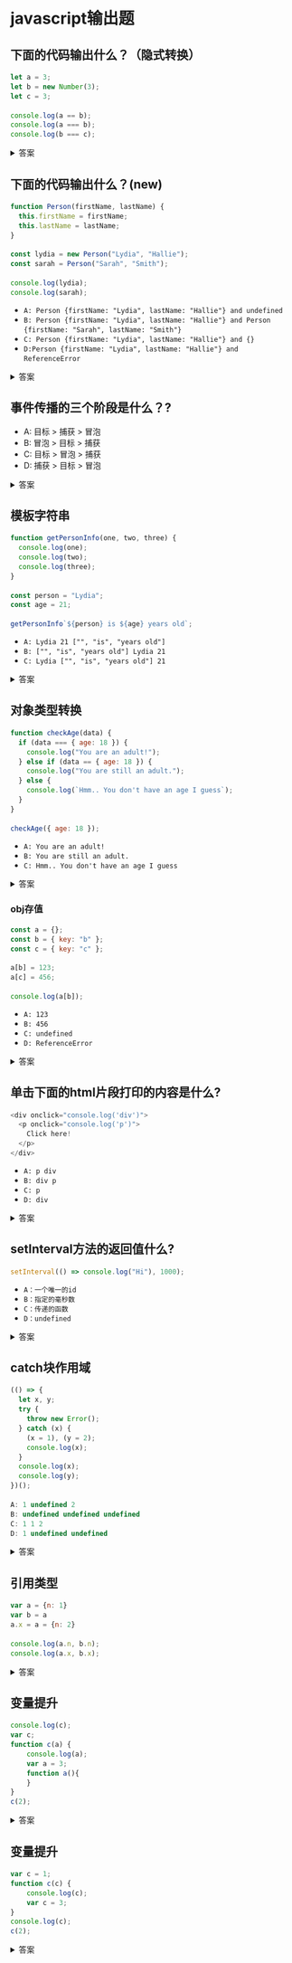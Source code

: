 # javascript输出题
## 下面的代码输出什么？（隐式转换）
```js
let a = 3;
let b = new Number(3);
let c = 3;

console.log(a == b);
console.log(a === b);
console.log(b === c);
```
<details>
<summary>答案</summary>

true
false
false

new Number（）是一个内置的函数构造函数。 虽然它看起来像一个数字，但它并不是一个真正的数字：它有一堆额外的功能，是一个对象。
当我们使用==运算符时，它只检查它是否具有相同的值。 他们都有3的值，所以它返回true。

>译者注：==会引发隐式类型转换，右侧的对象类型会自动拆箱为Number类型。

然而，当我们使用===操作符时，类型和值都需要相等，new Number()不是一个数字，是一个对象类型。两者都返回 false。

</details>

## 下面的代码输出什么？(new)
```js
function Person(firstName, lastName) {
  this.firstName = firstName;
  this.lastName = lastName;
}

const lydia = new Person("Lydia", "Hallie");
const sarah = Person("Sarah", "Smith");

console.log(lydia);
console.log(sarah);

```
- `A: Person {firstName: "Lydia", lastName: "Hallie"} and undefined`
- `B: Person {firstName: "Lydia", lastName: "Hallie"} and Person {firstName: "Sarah", lastName: "Smith"}`
- `C: Person {firstName: "Lydia", lastName: "Hallie"} and {}`
- `D:Person {firstName: "Lydia", lastName: "Hallie"} and ReferenceError`

<details>
<summary>答案</summary>

对于sarah，我们没有使用new关键字。 使用new时，它指的是我们创建的新空对象。 但是，如果你不添加new它指的是全局对象！
我们指定了this.firstName等于'Sarah和this.lastName等于Smith。 我们实际做的是定义global.firstName ='Sarah'和global.lastName ='Smith。 sarah本身的返回值是undefined。

</details>

## 事件传播的三个阶段是什么？?
- A: 目标 > 捕获 > 冒泡
- B: 冒泡 > 目标 > 捕获
- C: 目标 > 冒泡 > 捕获
- D: 捕获 > 目标 > 冒泡

<details>
<summary>答案</summary>

![avatar](./buhuo.png)

</details>


## 模板字符串
```js
function getPersonInfo(one, two, three) {
  console.log(one);
  console.log(two);
  console.log(three);
}

const person = "Lydia";
const age = 21;

getPersonInfo`${person} is ${age} years old`;
```

- `A: Lydia 21 ["", "is", "years old"]`
- `B: ["", "is", "years old"] Lydia 21`
- `C: Lydia ["", "is", "years old"] 21`

<details>
<summary>答案</summary>

答案: B

如果使用标记的模板字符串，则第一个参数的值始终是字符串值的数组。 其余参数获取传递到模板字符串中的表达式的值！

</details>

## 对象类型转换
```js
function checkAge(data) {
  if (data === { age: 18 }) {
    console.log("You are an adult!");
  } else if (data == { age: 18 }) {
    console.log("You are still an adult.");
  } else {
    console.log(`Hmm.. You don't have an age I guess`);
  }
}

checkAge({ age: 18 });
```
- `A: You are an adult!`
- `B: You are still an adult.`
- `C: Hmm.. You don't have an age I guess`

<details>
<summary>答案</summary>

答案: c

在比较相等性，**原始类型通过它们的值进行比较，而对象通过它们的引用进行比较**。JavaScript检查对象是否具有对内存中相同位置的引用。
我们作为参数传递的对象和我们用于检查相等性的对象在内存中位于不同位置，所以它们的引用是不同的。
这就是为什么{ age: 18 } === { age: 18 }和 { age: 18 } == { age: 18 } 返回 false的原因

</details>

### obj存值
```js
const a = {};
const b = { key: "b" };
const c = { key: "c" };

a[b] = 123;
a[c] = 456;

console.log(a[b]);
```

- `A: 123`
- `B: 456`
- `C: undefined`
- `D: ReferenceError`

<details>
<summary>答案</summary>

答案: B

对象键自动转换为字符串。我们试图将一个对象设置为对象a的键，其值为123。
但是，当对象自动转换为字符串化时，它变成了`[Object object]`。 所以我们在这里说的是`a["Object object"] = 123`。 然后，我们可以尝试再次做同样的事情。 c对象同样会发生隐式类型转换。那么，`a["Object object"] = 456`。
然后，我们打印`a[b]`，它实际上是`a["Object object"]`。 我们将其设置为456，因此返回456。

</details>


## 单击下面的html片段打印的内容是什么?

```js
<div onclick="console.log('div')">
  <p onclick="console.log('p')">
    Click here!
  </p>
</div>
```

- `A: p div`
- `B: div p`
- `C: p`
- `D: div`

<details>
<summary>答案</summary>

答案: A

如果我们单击p，我们会看到两个日志：p和div。在事件传播期间，有三个阶段：捕获，目标和冒泡。 默认情况下，事件处理程序在冒泡阶段执行（除非您将useCapture设置为true）。 它从最深的嵌套元素向外延伸。

</details>

## setInterval方法的返回值什么?
```js
setInterval(() => console.log("Hi"), 1000);
```

- `A：一个唯一的id`
- `B：指定的毫秒数`
- `C：传递的函数`
- `D：undefined`

<details>
<summary>答案</summary>

答案: A

它返回一个唯一的id。 此id可用于使用clearInterval()函数清除该定时器。

</details>


## catch块作用域
```js
(() => {
  let x, y;
  try {
    throw new Error();
  } catch (x) {
    (x = 1), (y = 2);
    console.log(x);
  }
  console.log(x);
  console.log(y);
})();

A: 1 undefined 2
B: undefined undefined undefined
C: 1 1 2
D: 1 undefined undefined
```

<details>
<summary>答案</summary>

答案: A
catch块接收参数x。当我们传递参数时，这与变量的x不同。这个变量x是属于catch作用域的。
之后，我们将这个块级作用域的变量设置为1，并设置变量y的值。 现在，我们打印块级作用域的变量x，它等于1。
在catch块之外，x仍然是undefined，而y是2。 当我们想在catch块之外的console.log(x)时，它返回undefined，而y返回2。

</details>

## 引用类型
```js
var a = {n: 1}
var b = a
a.x = a = {n: 2}

console.log(a.n, b.n);
console.log(a.x, b.x);

```
<details>
<summary>答案</summary>

2 1

undefined {n: 2}

var b = a,此时a和b指向同一个对象。

.运算符比 = 运算符高,先计算`a.x`,此时 
b = {
    n:1,
    x:undefined
}

相当于给对象添加了x属性。

a.x = a = {n:2};

计算完a.x,再计算 = ,赋值是从右向左,此时a指向一个新对象。
a = {
    n:2
}

a.x已经执行过了,此时对象的x属性赋值为a,此时

对象 = {
    n:1,
    x:{
        n:2
    }
}

即:
a = {
    n:2
}

b = {
    n:1,
    x:{
        n:2
    }
}

</details>


## 变量提升
```js
console.log(c);
var c;
function c(a) {
    console.log(a);
    var a = 3;
    function a(){
    }
}
c(2);
```
<details>
<summary>答案</summary>

```js
// 输出 

function c(a){
    console.log(a);
    var a = 3;
    function a(){
    }
}

function a(){
}
变量提升也有优先级, 函数声明 > arguments > 变量声明
```

</details>

## 变量提升
```js
var c = 1;
function c(c) {
    console.log(c);
    var c = 3;
}
console.log(c);
c(2);
```

<details>
<summary>答案</summary>

```js
//  输出

1

TypeError: c is not a function

由于函数声明会提升,当函数外的console.log(c)执行时,c已经被赋值为1。因此,执行c(2)时会抛出TypeError,因为1不是函数。
```

</details>




